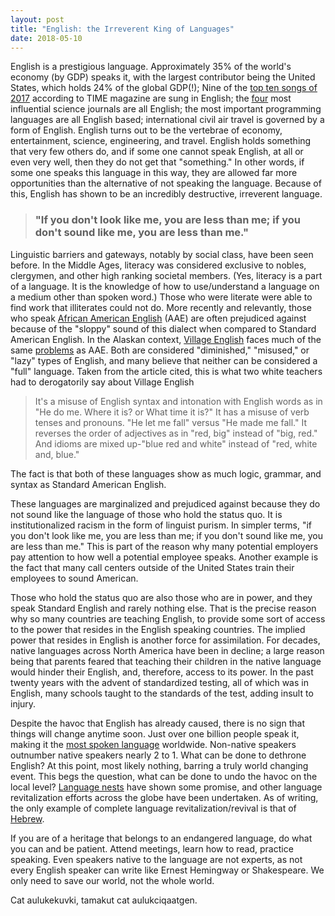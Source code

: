 ```yaml
---
layout: post
title: "English: the Irreverent King of Languages"
date: 2018-05-10
---
```


English is a prestigious language. Approximately 35% of the world's economy (by GDP) speaks it, with the largest contributor being the United States, which holds 24% of the global GDP(!); Nine of the [top ten songs of 2017](http://time.com/5034395/top-10-songs-2017/) according to TIME magazine are sung in English; the [four](http://www.pnas.org/content/106/17/6883) most influential science journals are all English; the most important programming languages are all English based; international civil air travel is governed by a form of English. English turns out to be the vertebrae of economy, entertainment, science, engineering, and travel. English holds something that very few others do, and if some one cannot speak English, at all or even very well, then they do not get that "something." In other words, if some one speaks this language in this way, they are allowed far more opportunities than the alternative of not speaking the language. Because of this, English has shown to be an incredibly destructive, irreverent language.

> ### "If you don't look like me, you are less than me; if you don't sound like me, you are less than me." 

Linguistic barriers and gateways, notably by social class, have been seen before. In the Middle Ages, literacy was considered exclusive to nobles, clergymen, and other high ranking societal members. (Yes, literacy is a part of a language. It is the knowledge of how to use/understand a language on a medium other than spoken word.) Those who were literate were able to find work that illiterates could not do. More recently and relevantly, those who speak [African American English](https://en.wikipedia.org/wiki/African-American_English) (AAE) are often prejudiced against because of the "sloppy" sound of this dialect when compared to Standard American English. In the Alaskan context, [Village English](https://nalliq.com/2017/07/03/i-always-you-never-a-celebration-of-village-english/) faces much of the same [problems](http://www.jstor.org/stable/3195721) as AAE. Both are considered "diminished," "misused," or "lazy" types of English, and many believe that neither can be considered a "full" language. Taken from the article cited, this is what two white teachers had to derogatorily say about Village English 

> It's a misuse of English syntax and intonation with English words as in "He
>do me. Where it is? or What time it is?" It has a misuse of verb tenses and
>pronouns. "He let me fall" versus "He made me fall." It reverses the order of
>adjectives as in "red, big" instead of "big, red." And idioms are mixed
>up-"blue red and white" instead of "red, white and, blue."

The fact is that both of these languages show as much logic, grammar, and syntax as Standard American English.

These languages are marginalized and prejudiced against because they do not sound like the language of those who hold the status quo. It is institutionalized racism in the form of linguist purism. In simpler terms, "if you don't look like me, you are less than me; if you don't sound like me, you are less than me." This is part of the reason why many potential employers pay attention to how well a potential employee speaks. Another example is the fact that many call centers outside of the United States train their employees to sound American.

Those who hold the status quo are also those who are in power, and they speak Standard English and rarely nothing else. That is the precise reason why so many countries are teaching English, to provide some sort of access to the power that resides in the English speaking countries. The implied power that resides in English is another force for assimilation. For decades, native languages across North America have been in decline; a large reason being that parents feared that teaching their children in the native language would hinder their English, and, therefore, access to its power. In the past twenty years with the advent of standardized testing, all of which was in English, many schools taught to the standards of the test, adding insult to injury.

Despite the havoc that English has already caused, there is no sign that things will change anytime soon. Just over one billion people speak it, making it the [most spoken language](https://en.wikipedia.org/wiki/List_of_languages_by_total_number_of_speakers) worldwide.  Non-native speakers outnumber native speakers nearly 2 to 1. What can be done to dethrone English? At this point, most likely nothing, barring a truly world changing event. This begs the question, what can be done to undo the havoc on the local level? [Language nests](https://en.wikipedia.org/wiki/Language_nest) have shown some promise, and other language revitalization efforts across the globe have been undertaken. As of writing, the only example of complete language revitalization/revival is that of [Hebrew](https://en.wikipedia.org/wiki/Revival_of_the_Hebrew_language).

If you are of a heritage that belongs to an endangered language, do what you can and be patient. Attend meetings, learn how to read, practice speaking. Even speakers native to the language are not experts, as not every English speaker can write like Ernest Hemingway or Shakespeare. We only need to save our world, not the whole world.

Cat aulukekuvki, tamakut cat aulukciqaatgen.  
